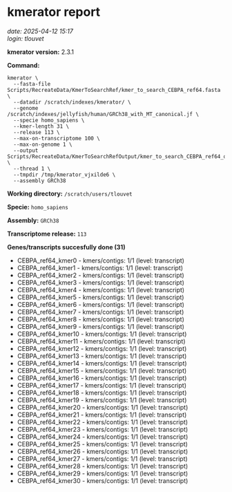 # kmerator report
*date: 2025-04-12 15:17*  
*login: tlouvet*

**kmerator version:** 2.3.1

**Command:**

```
kmerator \
  --fasta-file Scripts/RecreateData/KmerToSearchRef/kmer_to_search_CEBPA_ref64.fasta \
  --datadir /scratch/indexes/kmerator/ \
  --genome /scratch/indexes/jellyfish/human/GRCh38_with_MT_canonical.jf \
  --specie homo_sapiens \
  --kmer-length 31 \
  --release 113 \
  --max-on-transcriptome 100 \
  --max-on-genome 1 \
  --output Scripts/RecreateData/KmerToSearchRefOutput/kmer_to_search_CEBPA_ref64_output \
  --thread 1 \
  --tmpdir /tmp/kmerator_vjxilde6 \
  --assembly GRCh38
```

**Working directory:** `/scratch/users/tlouvet`

**Specie:** `homo_sapiens`

**Assembly:** `GRCh38`

**Transcriptome release:** `113`

**Genes/transcripts succesfully done (31)**

- CEBPA_ref64_kmer0 - kmers/contigs: 1/1 (level: transcript)
- CEBPA_ref64_kmer1 - kmers/contigs: 1/1 (level: transcript)
- CEBPA_ref64_kmer2 - kmers/contigs: 1/1 (level: transcript)
- CEBPA_ref64_kmer3 - kmers/contigs: 1/1 (level: transcript)
- CEBPA_ref64_kmer4 - kmers/contigs: 1/1 (level: transcript)
- CEBPA_ref64_kmer5 - kmers/contigs: 1/1 (level: transcript)
- CEBPA_ref64_kmer6 - kmers/contigs: 1/1 (level: transcript)
- CEBPA_ref64_kmer7 - kmers/contigs: 1/1 (level: transcript)
- CEBPA_ref64_kmer8 - kmers/contigs: 1/1 (level: transcript)
- CEBPA_ref64_kmer9 - kmers/contigs: 1/1 (level: transcript)
- CEBPA_ref64_kmer10 - kmers/contigs: 1/1 (level: transcript)
- CEBPA_ref64_kmer11 - kmers/contigs: 1/1 (level: transcript)
- CEBPA_ref64_kmer12 - kmers/contigs: 1/1 (level: transcript)
- CEBPA_ref64_kmer13 - kmers/contigs: 1/1 (level: transcript)
- CEBPA_ref64_kmer14 - kmers/contigs: 1/1 (level: transcript)
- CEBPA_ref64_kmer15 - kmers/contigs: 1/1 (level: transcript)
- CEBPA_ref64_kmer16 - kmers/contigs: 1/1 (level: transcript)
- CEBPA_ref64_kmer17 - kmers/contigs: 1/1 (level: transcript)
- CEBPA_ref64_kmer18 - kmers/contigs: 1/1 (level: transcript)
- CEBPA_ref64_kmer19 - kmers/contigs: 1/1 (level: transcript)
- CEBPA_ref64_kmer20 - kmers/contigs: 1/1 (level: transcript)
- CEBPA_ref64_kmer21 - kmers/contigs: 1/1 (level: transcript)
- CEBPA_ref64_kmer22 - kmers/contigs: 1/1 (level: transcript)
- CEBPA_ref64_kmer23 - kmers/contigs: 1/1 (level: transcript)
- CEBPA_ref64_kmer24 - kmers/contigs: 1/1 (level: transcript)
- CEBPA_ref64_kmer25 - kmers/contigs: 1/1 (level: transcript)
- CEBPA_ref64_kmer26 - kmers/contigs: 1/1 (level: transcript)
- CEBPA_ref64_kmer27 - kmers/contigs: 1/1 (level: transcript)
- CEBPA_ref64_kmer28 - kmers/contigs: 1/1 (level: transcript)
- CEBPA_ref64_kmer29 - kmers/contigs: 1/1 (level: transcript)
- CEBPA_ref64_kmer30 - kmers/contigs: 1/1 (level: transcript)
